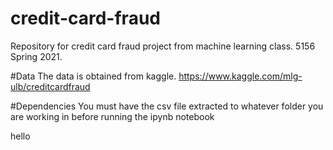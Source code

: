 # credit-card-fraud
Repository for credit card fraud project from machine learning class. 5156 Spring 2021.

#Data
The data is obtained from kaggle. https://www.kaggle.com/mlg-ulb/creditcardfraud


#Dependencies
You must have the csv file extracted to whatever folder you are working in before running the ipynb notebook

hello
